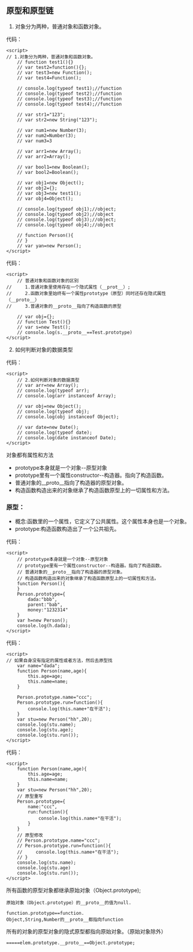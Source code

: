 ## 原型和原型链

1. 对象分为两种，普通对象和函数对象。

代码：

    <script>
    // 1.对象分为两种，普通对象和函数对象。
        // function test1(){}
        // var test2=function(){};
        // var test3=new Function();
        // var test4=Function();

        // console.log(typeof test1);//function
        // console.log(typeof test2);//function
        // console.log(typeof test3);//function
        // console.log(typeof test4);//function

        // var str1="123";
        // var str2=new String("123");

        // var num1=new Number(3);
        // var num2=Number(3);
        // var num3=3

        // var arr1=new Array();
        // var arr2=Array();

        // var bool1=new Boolean();
        // var bool2=Boolean();

        // var obj1=new Object();
        // var obj2={};
        // var obj3=new test1();
        // var obj4=Object();

        // console.log(typeof obj1);//object;
        // console.log(typeof obj2);//object
        // console.log(typeof obj3);//object;
        // console.log(typeof obj4);//object

        // function Person(){
        // }
        // var yan=new Person();
    </script>

代码：

    <script>
        // 普通对象和函数对象的区别
    //     1.普通对象里使用存在一个隐式属性（__prot__）;
    //     2.函数对象里始终有一个属性prototype（原型）同时还存在隐式属性（__proto__）
    //     3.普通对象的__proto__指向了构造函数的原型

        // var obj={};
        // function Test(){}
        // var s=new Test();
        // console.log(s.__proto__==Test.prototype)
    </script>

2. 如何判断对象的数据类型

代码：

    <script>
        // 2.如何判断对象的数据类型
        // var arr=new Array();
        // console.log(typeof arr);
        // console.log(arr instanceof Array);

        // var obj=new Object();
        // console.log(typeof obj);
        // console.log(obj instanceof Object);

        // var date=new Date();
        // console.log(typeof date);
        // console.log(date instanceof Date);
    </script>

对象都有属性和方法

- prototype本身就是一个对象--原型对象
- prototype里有一个属性constructor--构造器。指向了构造函数。
- 普通对象的__proto__指向了构造器的原型对象。
- 构造函数构造出来的对象继承了构造函数原型上的一切属性和方法。

### 原型：

- 概念:函数里的一个属性，它定义了公共属性。这个属性本身也是一个对象。
- prototype:构造函数构造出了一个公共祖先。

代码：

    <script>   
        // prototype本身就是一个对象--原型对象
        // prototype里有一个属性constructor--构造器。指向了构造函数。
        // 普通对象的__proto__指向了构造器的原型对象。
        // 构造函数构造出来的对象继承了构造函数原型上的一切属性和方法。
        function Person(){
        }
        Person.prototype={
            dada:"bbb",
            parent:"bab",
            money:"1232314"
        }
        var h=new Person();
        console.log(h.dada);
    </script>

代码：

    <script>
    // 如果自身没有指定的属性或者方法，然后去原型找
        var name="dada";
        function Person(name,age){
            this.age=age;
            this.name=name;
        }

        Person.prototype.name="ccc";
        Person.prototype.run=function(){
            console.log(this.name+"在干活");
        }
        var stu=new Person("hh",20);
        console.log(stu.name);
        console.log(stu.age);
        console.log(stu.run());
    </script>

代码：

    <script>
        function Person(name,age){
            this.age=age;
            this.name=name;
        }
        var stu=new Person("hh",20);
        // 原型重写
        Person.prototype={
            name:"ccc",
            run:function(){
                console.log(this.name+"在干活");
            }
        }
        // 原型修改
        // Person.prototype.name="ccc";
        // Person.prototype.run=function(){
        //     console.log(this.name+"在干活");
        // }
        console.log(stu.name);
        console.log(stu.age)
        console.log(stu.run());
    </script>

所有函数的原型对象都继承原始对象（Object.prototype);

    原始对象（Object.prototype）的__proto__的值为null.

    function.prototype==function.
    Object,String,Number的__proto__都指向function

所有的对象的原型对象的隐式原型都指向原始对象。（原始对象除外）

    =====elem.prototype.__proto__==Object.prototype;